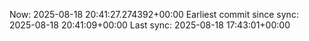 Now: 2025-08-18 20:41:27.274392+00:00 Earliest commit since sync: 2025-08-18 20:41:09+00:00 Last sync: 2025-08-18 17:43:01+00:00
